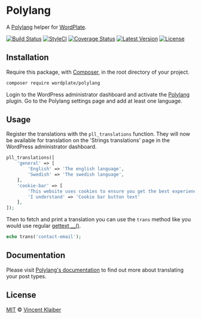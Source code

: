 # Polylang

A [Polylang](https://wordpress.org/plugins/polylang) helper for [WordPlate](https://wordplate.github.io).

[![Build Status](https://img.shields.io/travis/wordplate/polylang/master.svg?style=flat)](https://travis-ci.org/wordplate/polylang)
[![StyleCI](https://styleci.io/repos/58547586/shield?style=flat)](https://styleci.io/repos/58547586)
[![Coverage Status](https://img.shields.io/codecov/c/github/wordplate/polylang.svg?style=flat)](https://codecov.io/github/wordplate/polylang)
[![Latest Version](https://img.shields.io/github/release/wordplate/polylang.svg?style=flat)](https://github.com/wordplate/polylang/releases)
[![License](https://img.shields.io/packagist/l/wordplate/polylang.svg?style=flat)](https://packagist.org/packages/wordplate/polylang)

## Installation

Require this package, with [Composer](https://getcomposer.org), in the root directory of your project.

```bash
composer require wordplate/polylang
```

Login to the WordPress administrator dashboard and activate the [Polylang](https://wordpress.org/plugins/polylang) plugin. Go to the Polylang settings page and add at least one language.

## Usage

Register the translations with the `pll_translations` function. They will now be available for translation on the 'Strings translations' page in the WordPress administrator dashboard.

```php
pll_translations([
    'general' => [
        'English' => 'The english language',
        'Swedish' => 'The swedish language',
    ],
    'cookie-bar' => [
        'This website uses cookies to ensure you get the best experience on our website.' => 'Cookie bar message',
        'I understand' => 'Cookie bar button text'
    ],
]);
```

Then to fetch and print a translation you can use the `trans` method like you would use regular [gettext __()](https://codex.wordpress.org/Function_Reference/_2).

```php
echo trans('contact-email');
```

## Documentation

Please visit [Polylang's documentation](https://wordpress.org/plugins/polylang) to find out more about translating your post types.

## License

[MIT](LICENSE) © [Vincent Klaiber](https://vinkla.com)
